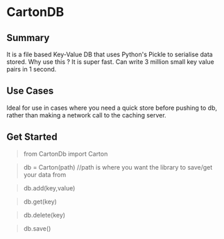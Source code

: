 # CartonDB

## Summary

It is a file based Key-Value DB that uses Python's Pickle to serialise data stored.
Why use this ? It is super fast. Can write 3 million small key value pairs in 1 second.

## Use Cases

Ideal for use in cases where you need a quick store before pushing to db, rather than making a network call to the caching server.

## Get Started

> from CartonDb import Carton

> db = Carton(path) //path is where you want the library to save/get your data from 

> db.add(key,value)

> db.get(key)

> db.delete(key)

> db.save()

